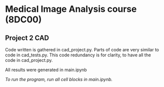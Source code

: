 # Medical Image Analysis course (8DC00)

## Project 2 CAD

Code written is gathered in cad_project.py. Parts of code are very similar to code in cad_tests.py. This code redundancy is for clarity, to have all the code in cad_project.py.

All results were generated in main.ipynb

*To run the program, run all cell blocks in main.ipynb.*
